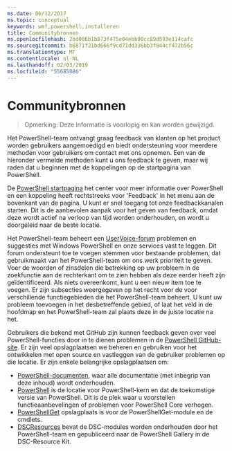 ```yaml
---
ms.date: 06/12/2017
ms.topic: conceptual
keywords: wmf,powershell,installeren
title: Communitybronnen
ms.openlocfilehash: 2bd006b1b873f475e04ebb00cc89d593e114cafc
ms.sourcegitcommit: b6871f21bd666f9cd71dd336bb3f844cf472b56c
ms.translationtype: MT
ms.contentlocale: nl-NL
ms.lasthandoff: 02/03/2019
ms.locfileid: "55685086"
---
```

# <a name="community-resources"></a>Communitybronnen #
> Opmerking: Deze informatie is voorlopig en kan worden gewijzigd.

Het PowerShell-team ontvangt graag feedback van klanten op het product worden gebruikers aangemoedigd en biedt ondersteuning voor meerdere methoden voor gebruikers om contact met ons opnemen.
Een van de hieronder vermelde methoden kunt u ons feedback te geven, maar wij raden dat u beginnen met de koppelingen op de startpagina van PowerShell.

De [PowerShell startpagina](https://microsoft.com/powershell) het center voor meer informatie over PowerShell en een koppeling heeft rechtstreeks voor 'Feedback' in het menu aan de bovenkant van de pagina.
U kunt er snel toegang tot onze feedbackkanalen starten.
Dit is de aanbevolen aanpak voor het geven van feedback, omdat deze wordt actief na verloop van tijd worden onderhouden, en wordt u doorgeleid naar de beste locatie.

Het PowerShell-team beheert een [UserVoice-forum](https://windowsserver.uservoice.com/forums/301869-powershell/) problemen en suggesties met Windows PowerShell en onze services vast te leggen.
Dit forum ondersteunt toe te voegen stemmen voor bestaande problemen, dat gebruikmaakt van het PowerShell-team om ons werk prioriteit te geven.
Voer de woorden of zinsdelen die betrekking op uw probleem in de zoekfunctie aan de rechterkant om te zien hebben als deze eerder heeft zijn geïdentificeerd.
Als niets overeenkomt, kunt u een nieuw item toe te voegen.
Er zijn subsecties weergegeven op het recht voor de voor verschillende functiegebieden die het PowerShell-team beheert.
U kunt uw probleem toevoegen in het desbetreffende gebied, of laat het veld in de hoofdmap en het PowerShell-team zal plaats deze in de juiste locatie na het.

Gebruikers die bekend met GitHub zijn kunnen feedback geven over veel PowerShell-functies door in te dienen problemen in de [PowerShell GitHub-site](https://github.com/powershell).
Er zijn veel opslagplaatsen we beheren en gebruiken voor het ontwikkelen met open source en vastleggen van de gebruiker problemen op die locatie.
Er zijn enkele belangrijke opslagplaatsen om:

* [PowerShell-documenten](https://github.com/PowerShell/powershell-docs), waar alle documentatie (met inbegrip van deze inhoud) wordt onderhouden.
* [PowerShell](https://github.com/PowerShell/powershell) is de locatie voor PowerShell-kern en dat de toekomstige versie van PowerShell.
Dit is de plek waar u voorstellen functieaanbevelingen of problemen voor PowerShell Core verhogen.
* [PowerShellGet](https://github.com/PowerShell/powershellget) opslagplaats is voor de PowerShellGet-module en de cmdlets.
* [DSCResources](https://github.com/PowerShell/DscResources) bevat de DSC-modules worden onderhouden door het PowerShell-team en gepubliceerd naar de PowerShell Gallery in de DSC-Resource Kit.
